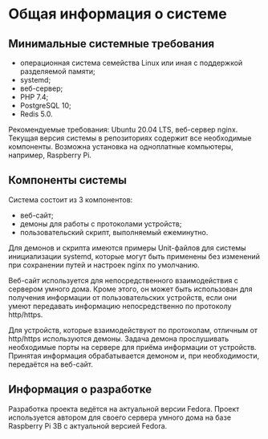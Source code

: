 # Общая информация о системе

## Минимальные системные требования

- операционная система семейства Linux или иная с поддержкой разделяемой памяти;
- systemd;
- веб-сервер;
- PHP 7.4;
- PostgreSQL 10;
- Redis 5.0.

Рекомендуемые требования: Ubuntu 20.04 LTS, веб-сервер nginx. Текущая версия системы в репозиториях содержит все необходимые компоненты. Возможна установка на одноплатные компьютеры, например, Raspberry Pi.

## Компоненты системы

Система состоит из 3 компонентов:

- веб-сайт;
- демоны для работы с протоколами устройств;
- пользовательский скрипт, выполняемый ежеминутно.

Для демонов и скрипта имеются примеры Unit-файлов для системы инициализации systemd, которые могут быть применены без изменений при сохранении путей и настроек nginx по умолчанию.

Веб-сайт используется для непосредственного взаимодействия с сервером умного дома. Кроме этого, он может быть использован для получения информации от пользовательских устройств, если они умеют передавать информацию непосредственно по протоколу http/https.

Для устройств, которые взаимодействуют по протоколам, отличным от http/https используются демоны. Задача демона прослушивать необходимые порты на сервере для приёма информации от устройств. Принятая информация обрабатывается демоном и, при необходимости, передаётся на веб-сайт.

## Информация о разработке

Разработка проекта ведётся на актуальной версии Fedora. Проект используется автором для своего сервера умного дома на базе Raspberry Pi 3B с актуальной версией Fedora.
